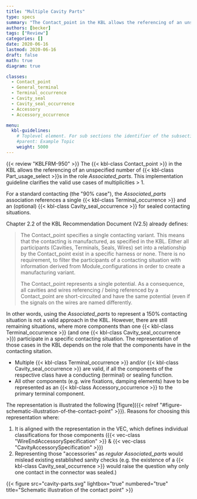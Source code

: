```yaml
---
title: "Multiple Cavity Parts"
type: specs
summary: "The Contact_point in the KBL allows the referencing of an unspecified number of Part_usage_selects in the role Associated_parts. This implementation guideline clarifies the valid use cases of multiplicities > 1."
authors: [becker]
tags: ["Review"]
categories: []
date: 2020-06-16
lastmod: 2020-06-16
draft: false
math: true
diagram: true

classes:
  - Contact_point
  - General_terminal
  - Terminal_occurrence
  - Cavity_seal
  - Cavity_seal_occurrence
  - Accessory
  - Accessory_occurrence

menu:
  kbl-guidelines:
    # Toplevel element. For sub sections the identifier of the subsection
    #parent: Example Topic
    weight: 5000
---
```


{{< review "KBLFRM-950" >}}
The {{< kbl-class Contact_point >}} in the KBL allows the referencing of an unspecified number of {{< kbl-class Part_usage_select >}}s in the role _Associated_parts_. This implementation guideline clarifies the valid use cases of multiplicities > 1.

For a standard contacting (the "90% case"), the _Associated_parts_ association references a single {{< kbl-class Terminal_occurrence >}} and an (optional) {{< kbl-class Cavity_seal_occurrence >}} for sealed contacting situations.

Chapter 2.2 of the KBL Recommendation Document (V2.5) already defines:

> The Contact_point specifies a single contacting variant. This means that the contacting is manufactured, as specified in the KBL. Either all
> participants (Cavities, Terminals, Seals, Wires) set into a relationship by the Contact_point exist in a specific harness or none. There is no
> requirement, to filter the participants of a contacting situation with information derived from Module_configurations in order to create a
> manufacturing variant.
>
> The Contact_point represents a single potential. As a consequence, all cavities and wires referencing / being referenced by a Contact_point
> are short-circuited and have the same potential (even if the signals on the wires are named differently.

In other words, using the _Associated_parts_ to represent a 150% contacting situation is not a valid approach in the KBL.
However, there are still remaining situations, where more components than one {{< kbl-class Terminal_occurrence >}} (and one {{< kbl-class Cavity_seal_occurrence >}})
participate in a specific contacting situation. The representation of those cases in the KBL depends on the role that the components have in the contacting sitation.

* Multiple {{< kbl-class Terminal_occurrence >}} and/or {{< kbl-class Cavity_seal_occurrence >}} are valid, if all the components of the respective class have a conducting (terminal) or sealing function.
* All other components (e.g. wire fixations, damping elements) have to be represented as an {{< kbl-class Accessory_occurrence >}} to the primary terminal component.

The representation is illustrated the following [figure]({{< relref "#figure-schematic-illustration-of-the-contact-point" >}}). Reasons for choosing this representation where:

1. It is aligned with the representation in the VEC, which defines individual classifications for those components ({{< vec-class "WireEndAccessorySpecification" >}} & {{< vec-class "CavityAccessorySpecification" >}})
2. Representing those "accessories" as *regular Associated_parts* would mislead existing established sanity checks (e.g. the existence of a {{< kbl-class Cavity_seal_occurrence >}} would raise the question why only one contact in the connector was sealed.)

{{< figure src="cavity-parts.svg" lightbox="true" numbered="true" title="Schematic illustration of the contact point" >}}
